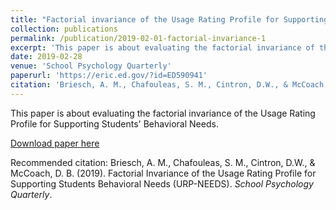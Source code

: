 ```yaml
---
title: "Factorial invariance of the Usage Rating Profile for Supporting Students' Behavioral Needs (URP-NEEDS)"
collection: publications
permalink: /publication/2019-02-01-factorial-invariance-1
excerpt: 'This paper is about evaluating the factorial invariance of the Usage Rating Profile for Supporting Students' Behavioral Needs.'
date: 2019-02-28
venue: 'School Psychology Quarterly'
paperurl: 'https://eric.ed.gov/?id=ED590941'
citation: 'Briesch, A. M., Chafouleas, S. M., Cintron, D.W., & McCoach, D. B. (2019). Factorial Invariance of the Usage Rating Profile for Supporting Students Behavioral Needs (URP-NEEDS). *School Psychology Quarterly*.'
---
```


This paper is about evaluating the factorial invariance of the Usage Rating Profile for Supporting Students' Behavioral Needs.

[Download paper here](https://eric.ed.gov/?id=ED590941)

Recommended citation: Briesch, A. M., Chafouleas, S. M., Cintron, D.W., & McCoach, D. B. (2019). Factorial Invariance of the Usage Rating Profile for Supporting Students Behavioral Needs (URP-NEEDS). *School Psychology Quarterly*.
